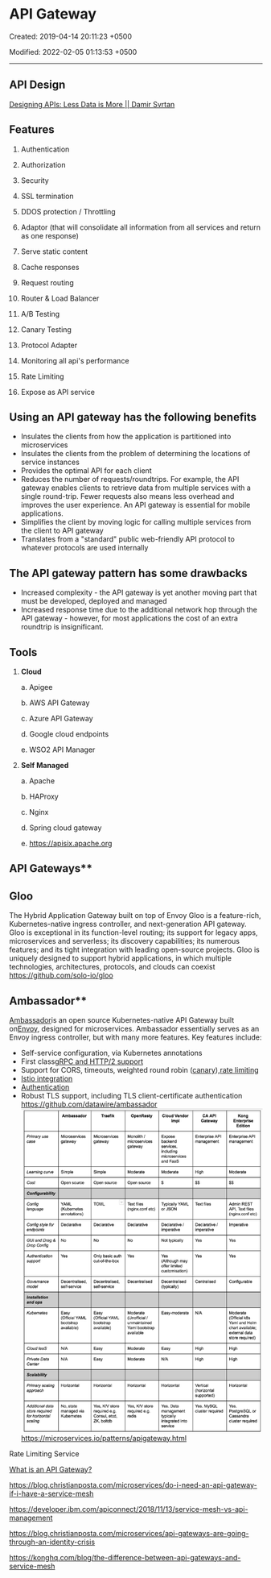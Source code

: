 # API Gateway

Created: 2019-04-14 20:11:23 +0500

Modified: 2022-02-05 01:13:53 +0500

---

## API Design

[Designing APIs: Less Data is More || Damir Svrtan](https://www.youtube.com/watch?v=DC9032_nkyc)

## Features

1. Authentication

2. Authorization

3. Security

4. SSL termination

5. DDOS protection / Throttling

6. Adaptor (that will consolidate all information from all services and return as one response)

7. Serve static content

8. Cache responses

9. Request routing

10. Router & Load Balancer

11. A/B Testing

12. Canary Testing

13. Protocol Adapter

14. Monitoring all api's performance

15. Rate Limiting

16. Expose as API service

## Using an API gateway has the following benefits

- Insulates the clients from how the application is partitioned into microservices
- Insulates the clients from the problem of determining the locations of service instances
- Provides the optimal API for each client
- Reduces the number of requests/roundtrips. For example, the API gateway enables clients to retrieve data from multiple services with a single round-trip. Fewer requests also means less overhead and improves the user experience. An API gateway is essential for mobile applications.
- Simplifies the client by moving logic for calling multiple services from the client to API gateway
- Translates from a "standard" public web-friendly API protocol to whatever protocols are used internally

## The API gateway pattern has some drawbacks

- Increased complexity - the API gateway is yet another moving part that must be developed, deployed and managed
- Increased response time due to the additional network hop through the API gateway - however, for most applications the cost of an extra roundtrip is insignificant.

## Tools

1. **Cloud**

    a.  Apigee

    b.  AWS API Gateway

    c.  Azure API Gateway

    d.  Google cloud endpoints

    e.  WSO2 API Manager

2. **Self Managed**

    a.  Apache

    b.  HAProxy

    c.  Nginx

    d.  Spring cloud gateway

    e.  <https://apisix.apache.org>

## API Gateways**

## Gloo

The Hybrid Application Gateway built on top of Envoy
Gloo is a feature-rich, Kubernetes-native ingress controller, and next-generation API gateway. Gloo is exceptional in its function-level routing; its support for legacy apps, microservices and serverless; its discovery capabilities; its numerous features; and its tight integration with leading open-source projects. Gloo is uniquely designed to support hybrid applications, in which multiple technologies, architectures, protocols, and clouds can coexist
<https://github.com/solo-io/gloo>

## Ambassador**

[Ambassador](https://www.getambassador.io/)is an open source Kubernetes-native API Gateway built on[Envoy](https://www.envoyproxy.io/), designed for microservices. Ambassador essentially serves as an Envoy ingress controller, but with many more features.
Key features include:

- Self-service configuration, via Kubernetes annotations
- First class[gRPC and HTTP/2 support](https://www.getambassador.io/user-guide/grpc)
- Support for CORS, timeouts, weighted round robin ([canary](https://www.getambassador.io/reference/canary)),[rate limiting](https://www.getambassador.io/reference/services/rate-limit-service)
- [Istio integration](https://www.getambassador.io/user-guide/with-istio)
- [Authentication](https://www.getambassador.io/reference/services/auth-service)
- Robust TLS support, including TLS client-certificate authentication
<https://github.com/datawire/ambassador>
![image](media/API-Gateway-image1.png)
<https://microservices.io/patterns/apigateway.html>

Rate Limiting Service

[What is an API Gateway?](https://www.youtube.com/watch?v=vHQqQBYJtLI)

<https://blog.christianposta.com/microservices/do-i-need-an-api-gateway-if-i-have-a-service-mesh>

<https://developer.ibm.com/apiconnect/2018/11/13/service-mesh-vs-api-management>

<https://blog.christianposta.com/microservices/api-gateways-are-going-through-an-identity-crisis>

<https://konghq.com/blog/the-difference-between-api-gateways-and-service-mesh>
